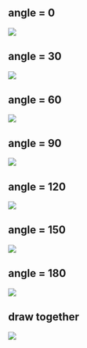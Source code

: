 
## angle = 0

![](https://github.com/sakuramomo1005/FDA/blob/master/Angles/0.gif)

## angle = 30

![](https://github.com/sakuramomo1005/FDA/blob/master/Angles/30.gif)

## angle = 60

![](https://github.com/sakuramomo1005/FDA/blob/master/Angles/60.gif)

## angle = 90

![](https://github.com/sakuramomo1005/FDA/blob/master/Angles/90.gif)

## angle = 120

![](https://github.com/sakuramomo1005/FDA/blob/master/Angles/120.gif)

## angle = 150

![](https://github.com/sakuramomo1005/FDA/blob/master/Angles/150.gif)

## angle = 180

![](https://github.com/sakuramomo1005/FDA/blob/master/Angles/180.gif)

## draw together

![](https://github.com/sakuramomo1005/FDA/blob/master/Angles/0to180plots.gif)

